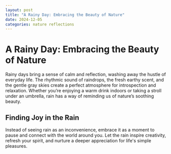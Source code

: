 ```yaml
---
layout: post
title: "A Rainy Day: Embracing the Beauty of Nature"
date: 2024-12-05
categories: nature reflections
---
```


# A Rainy Day: Embracing the Beauty of Nature

Rainy days bring a sense of calm and reflection, washing away the hustle of everyday life. The rhythmic sound of raindrops, the fresh earthy scent, and the gentle gray skies create a perfect atmosphere for introspection and relaxation. Whether you’re enjoying a warm drink indoors or taking a stroll under an umbrella, rain has a way of reminding us of nature’s soothing beauty.

## Finding Joy in the Rain

Instead of seeing rain as an inconvenience, embrace it as a moment to pause and connect with the world around you. Let the rain inspire creativity, refresh your spirit, and nurture a deeper appreciation for life's simple pleasures.
